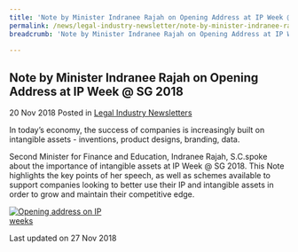 ```yaml
---
title: 'Note by Minister Indranee Rajah on Opening Address at IP Week @ SG 2018'
permalink: /news/legal-industry-newsletter/note-by-minister-indranee-rajah-ip-week-2018/
breadcrumb: 'Note by Minister Indranee Rajah on Opening Address at IP Week @ SG 2018'

---
```



<style>
  .image {width: 200px;}
  .image img {max-width: 100%;}
</style>

Note by Minister Indranee Rajah on Opening Address at IP Week @ SG 2018
---

20 Nov 2018 Posted in [Legal Industry Newsletters](/news/legal-industry-newsletters/)

In today’s economy, the success of companies is increasingly built on intangible assets - inventions, product designs, branding, data.  

Second Minister for Finance and Education, Indranee Rajah, S.C.spoke about the importance of intangible assets at IP Week @ SG 2018. This Note highlights the key points of her speech, as well as schemes available to support companies looking to better use their IP and intangible assets in order to grow and maintain their competitive edge.

<div class="image">
  <a href="/files/NoteonOpeningAddressatIPWeekSG2018.pdf"><img src="/images/1543300470682.jpg" title="Opening address on IP weeks" alt="Opening address on IP weeks"></a>
</div>

<p class="right-side-updated">Last updated on 27 Nov 2018</p>
